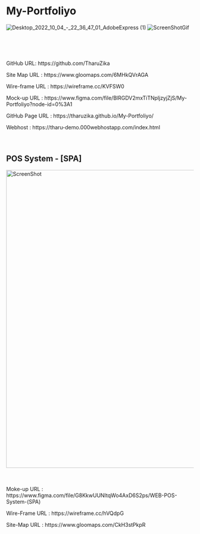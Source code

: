 # My-Portfoliyo
![Desktop_2022_10_04_-_22_36_47_01_AdobeExpress (1)](https://user-images.githubusercontent.com/101235785/193883654-256dcefe-867c-455d-9a73-80423ba44b7a.gif)
<img src="https://user-images.githubusercontent.com/101235785/193883654-256dcefe-867c-455d-9a73-80423ba44b7a.gif" alt="ScreenShotGif">

<br>
<br>
<br>
<p>GitHub URL: https://github.com/TharuZika 
<p>Site Map URL : https://www.gloomaps.com/6MHkQVrAGA 
<p>Wire-frame URL : https://wireframe.cc/KVFSW0 
<p>Mock-up URL : https://www.figma.com/file/BlRGDV2mxTiTNpljzyjZjS/My-Portfoliyo?node-id=0%3A1
<p>GitHub Page URL : https://tharuzika.github.io/My-Portfoliyo/ 
<p>Webhost : https://tharu-demo.000webhostapp.com/index.html 
<br>
<br>
<br>
<h2>POS System - [SPA]</h2>
<img src="https://user-images.githubusercontent.com/101235785/195873612-45a37cb8-94dc-480b-a901-9783f798ed11.png" alt="ScreenShot" width="800px">
<br>
<br>
<br>
<p>Moke-up URL : https://www.figma.com/file/G8KkwUUNItqWo4AxD6S2ps/WEB-POS-System-(SPA)
<p>Wire-Frame URL : https://wireframe.cc/hVQdpG
<p>Site-Map URL : https://www.gloomaps.com/CkH3stPkpR
